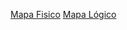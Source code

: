 [Mapa Fisico](https://docs.google.com/document/d/1_YilERO7pg8S5U8-gopw9IJ8bFLOt_POA6B4kwWgCyQ/edit)
[Mapa Lógico](https://drive.google.com/file/d/1ToUd9uIXZp6ROrkAT60CfljDBwYNw_eZ/view?usp=drive_link)

